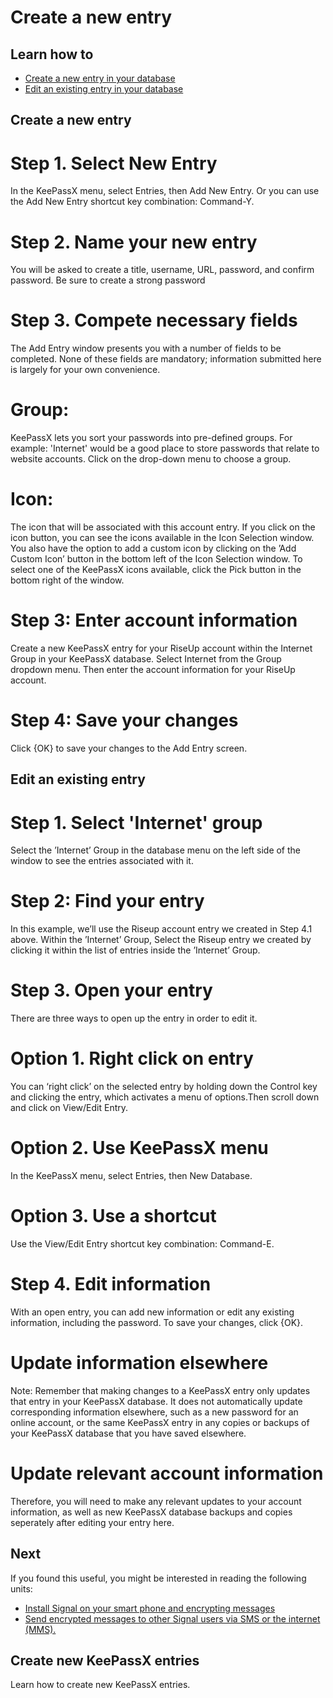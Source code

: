 # Create a new entry
## Learn how to

- [Create a new entry in your database](en/topics/tool-4-keepassx/2-create-new-entry/3-1-howto.md)
- [Edit an existing entry in your database](en/topics/tool-4-keepassx/2-create-new-entry/3-1-howto.md)



## Create a new entry

# Step 1. Select New Entry
In the KeePassX menu, select Entries, then Add New Entry. Or you can use the Add New Entry shortcut key combination: Command-Y.
<br>
# Step 2. Name your new entry
You will be asked to create a title, username, URL, password, and confirm password. Be sure to create a strong password
<br>
# Step 3. Compete necessary fields
The Add Entry window presents you with a number of fields to be completed. None of these fields are mandatory; information submitted here is largely for your own convenience.
<br>
# Group:
KeePassX lets you sort your passwords into pre-defined groups. For example: 'Internet' would be a good place to store passwords that relate to website accounts. Click on the drop-down menu to choose a group.
<br>
# Icon:
The icon that will be associated with this account entry. If you click on the icon button, you can see the icons available in the Icon Selection window. You also have the option to add a custom icon by clicking on the ’Add Custom Icon’ button in the bottom left of the Icon Selection window. To select one of the KeePassX icons available, click the Pick button in the bottom right of the window.
<br>
# Step 3: Enter account information
Create a new KeePassX entry for your RiseUp account within the Internet Group in your KeePassX database. Select Internet from the Group dropdown menu. Then enter the account information for your RiseUp account.
<br>
# Step 4: Save your changes
Click {OK} to save your changes to the Add Entry screen.



## Edit an existing entry

# Step 1. Select 'Internet' group
Select the ’Internet’ Group in the database menu on the left side of the window to see the entries associated with it.
<br>
# Step 2: Find your entry
In this example, we’ll use the Riseup account entry we created in Step 4.1 above. Within the ’Internet’ Group, Select the Riseup entry we created by clicking it within the list of entries inside the ’Internet’ Group.
<br>
# Step 3. Open your entry
There are three ways to open up the entry in order to edit it.
<br>
# Option 1. Right click on entry
You can ‘right click’ on the selected entry by holding down the Control key and clicking the entry, which activates a menu of options.Then scroll down and click on View/Edit Entry.
<br>
# Option 2. Use KeePassX menu
In the KeePassX menu, select Entries, then New Database.
<br>
# Option 3. Use a shortcut
Use the View/Edit Entry shortcut key combination: Command-E.
<br>
# Step 4. Edit information
With an open entry, you can add new information or edit any existing information, including the password. To save your changes, click {OK}.
<br>
# Update information elsewhere
Note: Remember that making changes to a KeePassX entry only updates that entry in your KeePassX database. It does not automatically update corresponding information elsewhere, such as a new password for an online account, or the same KeePassX entry in any copies or backups of your KeePassX database that you have saved elsewhere.
<br>
# Update relevant account information
Therefore, you will need to make any relevant updates to your account information, as well as new KeePassX database backups and copies seperately after editing your entry here.



## Next

If you found this useful, you might be interested in reading the following units:
 - [Install Signal on your smart phone and encrypting messages](en/topics/tool-2-signal/0-getting-started/4-howto-install.md)
 - [Send encrypted messages to other Signal users via SMS or the internet (MMS).](en/topics/tool-2-signal/1-messaging/1-intro.md)



## Create new KeePassX entries

Learn how to create new KeePassX entries.



